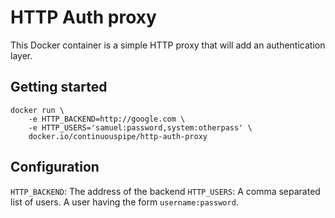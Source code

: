 # HTTP Auth proxy

This Docker container is a simple HTTP proxy that will add an authentication layer.

## Getting started

```
docker run \
    -e HTTP_BACKEND=http://google.com \
    -e HTTP_USERS='samuel:password,system:otherpass' \
    docker.io/continuouspipe/http-auth-proxy
```

## Configuration

`HTTP_BACKEND`: The address of the backend
`HTTP_USERS`: A comma separated list of users. A user having the form `username:password`.
